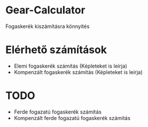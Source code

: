 # Gear-Calculator
Fogaskerék kiszámításra könnyítés


# Elérhető számítások
- Elemi fogaskerék számítás (Képleteket is leírja)
- Kompenzált fogaskerék számítás (Képleteket is leírja)
# TODO
- Ferde fogazatú fogaskerék számítás
- Kompenzált ferde fogazatú fogaskerék számítás

